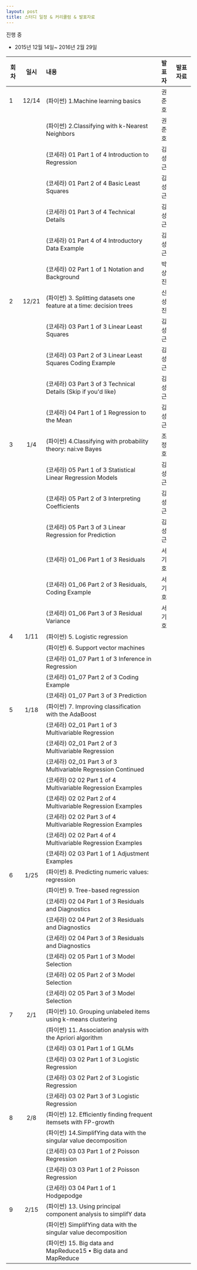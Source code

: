 ```yaml
---
layout: post
title: 스터디 일정 & 커리큘럼 & 발표자료
---
```



진행 중

* 2015년 12월 14일~ 2016년 2월 29일


| 회차  | 일시   | 내용                                  | 발표자  |              발표자료                    |
| ----- |:------:| :-------------------------------------|:-------:|:----------------------------------------: |
| 1 |12/14|(파이썬) 1.Machine learning basics|권준호| |
|   |     |(파이썬) 2.Classifying with k-Nearest Neighbors|권준호| |
|   |     |(코세라) 01 Part 1 of 4 Introduction to Regression|김성근| |
|   |     |(코세라) 01 Part 2 of 4 Basic Least Squares|김성근| |
|   |     |(코세라) 01 Part 3 of 4 Technical Details|김성근| |
|   |     |(코세라) 01 Part 4 of 4 Introductory Data Example|김성근 | |
|   |     |(코세라) 02 Part 1 of 1 Notation and Background|박상진| | 
| 2 |12/21|(파이썬) 3. Splitting datasets one feature at a time: decision trees|신성진| |
|   |     |(코세라) 03 Part 1 of 3 Linear Least Squares|김성근| |
|   |     |(코세라) 03 Part 2 of 3 Linear Least Squares Coding Example|김성근| |
|   |     |(코세라) 03 Part 3 of 3 Technical Details (Skip if you'd like)|김성근| |
|   |     |(코세라) 04 Part 1 of 1 Regression to the Mean|김성근| |
| 3 |1/4|(파이썬) 4.Classifying with probability theory: nai:ve Bayes|조정호| |
|   |     |(코세라) 05 Part 1 of 3 Statistical Linear Regression Models|김성근| |
|   |     |(코세라) 05 Part 2 of 3 Interpreting Coefficients|김성근| |
|   |     |(코세라) 05 Part 3 of 3 Linear Regression for Prediction|김성근| |
|   |     |(코세라) 01_06 Part 1 of 3 Residuals|서기호| |
|   |     |(코세라) 01_06 Part 2 of 3 Residuals, Coding Example|서기호| |
|   |     |(코세라) 01_06 Part 3 of 3 Residual Variance|서기호| |
| 4 |1/11|(파이썬) 5. Logistic regression || |
|   |     |(파이썬) 6. Support vector machines| | |
|   |     |(코세라) 01_07 Part 1 of 3 Inference in Regression| | |
|   |     |(코세라) 01_07 Part 2 of 3 Coding Example|| |
|   |     |(코세라) 01_07 Part 3 of 3 Prediction|| |
| 5 |1/18|(파이썬) 7. Improving classification with the AdaBoost | | |
|   |     |(코세라) 02_01 Part 1 of 3 Multivariable Regression| | |
|   |     |(코세라) 02_01 Part 2 of 3 Multivariable Regression|| |
|   |     |(코세라) 02_01 Part 3 of 3 Multivariable Regression Continued || |
|   |     |(코세라) 02 02 Part 1 of 4 Multivariable Regression Examples || |
|   |     |(코세라) 02 02 Part 2 of 4 Multivariable Regression Examples || |
|   |     |(코세라) 02 02 Part 3 of 4 Multivariable Regression Examples || |
|   |     |(코세라) 02 02 Part 4 of 4 Multivariable Regression Examples || |
|   |     |(코세라) 02 03 Part 1 of 1 Adjustment Examples| | |
| 6 |1/25|(파이썬) 8. Predicting numeric values: regression | | |
|   |     |(파이썬) 9. Tree-based regression|| |
|   |     |(코세라) 02 04 Part 1 of 3 Residuals and Diagnostics|| |
|   |     |(코세라) 02 04 Part 2 of 3 Residuals and Diagnostics|| |
|   |     |(코세라) 02 04 Part 3 of 3 Residuals and Diagnostics|| |
|   |     |(코세라) 02 05 Part 1 of 3 Model Selection| | |
|   |     |(코세라) 02 05 Part 2 of 3 Model Selection|| |
|   |     |(코세라) 02 05 Part 3 of 3 Model Selection|| |
| 7 |2/1|(파이썬) 10. Grouping unlabeled items using k-means clustering | | |
|   |     |(파이썬) 11. Association analysis with the Apriori algorithm|| |
|   |     |(코세라) 03 01 Part 1 of 1 GLMs|| |
|   |     |(코세라) 03 02 Part 1 of 3 Logistic Regression|| |
|   |     |(코세라) 03 02 Part 2 of 3 Logistic Regression|| |
|   |     |(코세라) 03 02 Part 3 of 3 Logistic Regression|| |
| 8 |2/8|(파이썬) 12. Efficiently finding frequent itemsets with FP-growth| | |
|   |     |(파이썬) 14.SimplifYing data with the singular value decomposition| | |
|   |     |(코세라) 03 03 Part 1 of 2 Poisson Regression|| |
|   |     |(코세라) 03 03 Part 1 of 2 Poisson Regression|| |
|   |     |(코세라) 03 04 Part 1 of 1 Hodgepodge|| |
| 9 |2/15|(파이썬) 13. Using principal component analysis to simplifY data| | |
| ||(파이썬) SimplifYing data with the singular value decomposition| | |
| ||(파이썬) 15. Big data and MapReduce15 • Big data and MapReduce| | |


